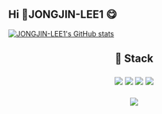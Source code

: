 ## Hi 👋JONGJIN-LEE1 😋

[![JONGJIN-LEE1's GitHub stats](https://github-readme-stats.vercel.app/api?username=JONGJIN-LEE1&show_icons=true&theme=테마a&count_private=true)](https://github.com/anuraghazra/github-readme-stats)

<h2 align="center"> 🎨 Stack <br> </p>
 
  <img src="https://img.shields.io/badge/JavaScript-007396?style=round-square&logo=JavaScript&logoColor=white"/> <img src="https://img.shields.io/badge/Spring Boot-6DB33F?style=round-square&logo=Spring Boot&logoColor=white"/>
  <img src="https://img.shields.io/badge/Android Studio-3DDC84?style=round-square&logo=Android Studio&logoColor=white"/> <img src="https://img.shields.io/badge/MongoDB-47A248?style=round-square&logo=MongoDB&logoColor=white"/> 
 

<p align="right">

<a href="https://velog.io/@jin112287/posts"><img src="https://img.shields.io/badge/style-flat-red?style=flat-square&logo=GitHub Sponsors&logoColor=white&link=https://velog.io/@jin112287/posts"/></a>
